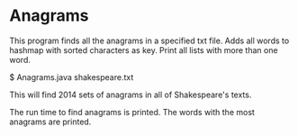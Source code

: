 # Anagrams
This program finds all the anagrams in a specified txt file.
Adds all words to hashmap with sorted characters as key.
Print all lists with more than one word.

$ Anagrams.java shakespeare.txt

This will find 2014 sets of anagrams in all of Shakespeare's texts.

The run time to find anagrams is printed.
The words with the most anagrams are printed.
